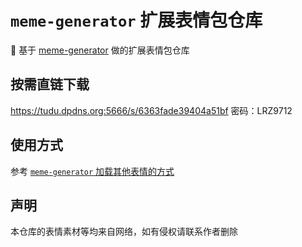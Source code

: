 # `meme-generator` 扩展表情包仓库

🚀 基于  [meme-generator](https://github.com/MemeCrafters/meme-generator) 做的扩展表情包仓库

## 按需直链下载

https://tudu.dpdns.org:5666/s/6363fade39404a51bf  密码：LRZ9712

## 使用方式

参考 [`meme-generator` 加载其他表情的方式](https://github.com/MemeCrafters/meme-generator/wiki/%E5%8A%A0%E8%BD%BD%E5%85%B6%E4%BB%96%E8%A1%A8%E6%83%85)

## 声明

本仓库的表情素材等均来自网络，如有侵权请联系作者删除



